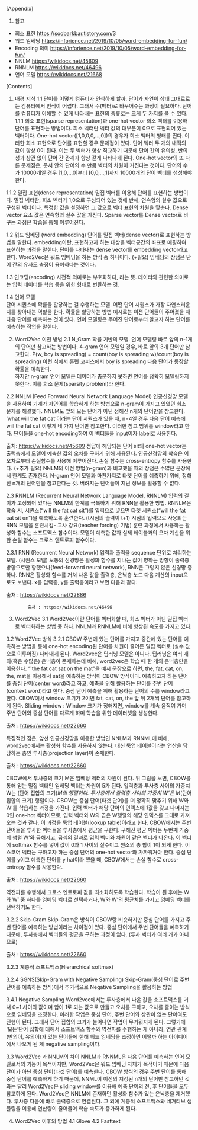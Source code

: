 [Appendix]
1.	참고
-	희소 표현 https://soobarkbar.tistory.com/3
-	워드 임베딩 https://inforience.net/2019/10/05/word-embedding-for-fun/
-	Encoding 의미 https://inforience.net/2019/10/05/word-embedding-for-fun/
-	NNLM https://wikidocs.net/45609
-	RNNLM https://wikidocs.net/46496
-	언어 모델 https://wikidocs.net/21668

[Contents]
1.	배경 지식 
1.1	단어를 어떻게 컴퓨터가 인식하게 할까.
단어가 자연어 상태 그대로로는 컴퓨터에서 인식이 어렵다. 그래서 수(벡터)로 바꾸어주는 과정이 필요하다. 단어를 컴퓨터가 이해할 수 있게 나타내는 표현의 종류로는 크게 두 가지를 볼 수 있다. 
1.1.1	희소 표현(sparse representation)과 one-hot vector
희소 벡터를 이용해 단어를 표현하는 방법이다. 희소 벡터란 벡터 값의 대부분이 0으로 표현되어 있는 벡터이다. One-hot vector([1,0,0,0,…,0])의 경우가 희소 벡터의 형태를 띈다.
이러한 희소 표현으로 단어를 표현할 경우 문제점이 있다. 단어 벡터 두 개의 내적의 값이 항상 0이 된다. 이는 두 벡터가 항상 직교하기 때문에 단어 간의 유의성, 반의성과 상관 없이 단어 간 관계가 항상 같게 나타나게 된다. 
One-hot vector의 또 다른 문제점은, 문서 안의 단어의 수 만큼 벡터의 차원이 커진다는 것이다. 단어의 수가 10000개일 경우 [1,0,…0]부터 [0,0,…,1]까지 10000개의 단어 벡터를 생성해야 한다. 

1.1.2	밀집 표현(dense representation) 
밀집 벡터를 이용해 단어를 표현하는 방법이다. 밀집 벡터란, 희소 벡터가 1,0으로 구성되어 있는 것에 반해, 연속형의 실수 값으로 구성된 벡터이다. 특정한 값을 설정하면 그 값으로 벡터 표현의 차원을 맞춘다. Dense vector 요소 값은 연속형의 실수 값을 가진다. Sparse vector를 Dense vector로 바꾸는 과정은 학습을 통해 이루어진다. 
	
1.2	워드 임베딩 (word embedding)
단어를 밀집 벡터(dense vector)로 표현하는 방법을 말한다. embedding이란, 표현하고자 하는 대상을 벡터공간의 좌표로 매핑하여 표현하는 과정을 말한다. 
단어를 나타내는 dense vector를 embedding vector라고 한다. Word2Vec은 워드 임베딩을 하는 방식 중 하나이다. 
(+필요) 임베딩의 장점은 단어 간의 유사도 측정이 용이하다는 것이다. 

1.3	인코딩(encoding) 
사전적 의미로는 부호화하다, 라는 뜻. 데이터와 관련한 의미로는 입력 데이터를 학습 등을 위한 형태로 변환하는 것. 

1.4	언어 모델  
단어 시퀀스에 확률을 할당하는 걸 수행하는 모델. 어떤 단어 시퀀스가 가장 자연스러운지를 찾아내는 역할을 한다. 확률을 할당하는 방법 예시로는 이전 단어들이 주어졌을 때 다음 단어를 예측하는 것이 있다. 
언어 모델링은 주어진 단어로부터 알고자 하는 단어를 예측하는 작업을 말한다. 

2.	Word2Vec 이전 방법 
2.1	N_Gram
확률 기반의 모델. 언어 모델링 바로 앞의 n-1개의 단어만 참고하는 방법이다. 4-gram 언어 모델일 경우, 바로 앞의 3개 단어만 참고한다. 
P(w, boy is spreading) = count(boy is spreading w)/count(boy is spreading)
이런 식에서 훈련 코퍼스에서 boy is spreading 다음 단어가 등장할 확률을 예측한다.  
하지만 n-gram 언어 모델은 데이터가 충분하지 못하면 언어를 정확히 모델링하지 못한다. 이를 희소 문제(sparsity problem)라 한다. 

2.2	NNLM (Feed Forward Neural Network Language Model)
인공신경망 모델을 사용하여 기계가 자연어를 학습하게 하는 방법으로 n-gram이 가지고 있었던 희소 문제를 해결했다. 
NNLM도 앞의 모든 단어가 아닌 정해진 n개의 단어만을 참고한다. ‘what will the fat cat’이라는 단어 시퀀스가 있을 때, n=4일 경우 다음 단어 예측에 will the fat cat 이렇게 네 가지 단어만 참고한다. 이러한 참고 범위를 window라고 한다. 
단어들을 one-hot encoding하여 이 벡터들을 input이자 label로 사용한다. 
 
출처: https://wikidocs.net/45609
정답에 해당되는 단어 sit의 one-hot vector는 출력층에서 모델이 예측한 값의 오차를 구하기 위해 사용된다. 인공신경망의 학습은 이 오차로부터 손실함수를 사용해 이루어진다. 손실 함수는 cross-entropy 함수를 사용한다. 
(+추가 필요)
NNLM의 이전 방법(n-gram)과 비교했을 때의 장점은 수많은 문장에서
한계도 존재한다. N-gram 언어 모델과 마찬가지로 타겟 단어를 예측하기 위해, 정해진 n개의 단어만을 참고한다는 것. 버려지는 단어들이 지닌 정보를 활용할 수 없다. 

2.3	RNNLM (Recurrent Neural Network Language Model, RNNLM)
입력의 길이가 고정되어 있다는 NNLM의 한계를 극복하기 위해 RNN을 활용한 방법. 
RNNLM은 학습 시, 시퀀스(“will the fat cat sit”)를 입력으로 넣으면 타겟 시퀀스(“will the fat cat sit on”)을 예측하도록 훈련한다. (t시점의 출력이 t+1) 시점의 입력으로 사용되는 RNN 모델을 훈련시킴- 교사 강요(teacher forcing) 기법) 훈련 과정에서 사용하는 활성화 함수는 소프트맥스 함수이다. 모델이 예측한 값과 실제 레이블과의 오차 계산을 위한 손실 함수는 크로스 엔트로피 함수이다. 

2.3.1	RNN (Recurrent Neural Network) 
입력과 출력을 sequence 단위로 처리하는 모델. (시퀀스 모델) 
보통의 신경망은 활성화 함수를 지나는 값이 향하는 방향이 출력층 방향으로만 향했으나(feed-forward neural network), RNN은 그렇지 않은 신경망 중 하나. RNN은 활성화 함수를 거쳐 나온 값을 출력층, 은닉층 노드 다음 계산의 input으로도 보낸다. x를 입력층, y를 출력층이라고 보면 다음과 같다. 
  
출처 : https://wikidocs.net/22886
 
			출처 : https://wikidocs.net/46496
	

3.	Word2Vec
3.1	Word2Vec이란
단어를 벡터화할 때, 희소 벡터가 아닌 밀집 벡터로 벡터화하는 방법 중 하나. NNLM과 RNNLM에 비해 향상된 속도를 가지고 있다. 

3.2	Word2Vec 방식
3.2.1	CBOW
주변에 있는 단어를 가지고 중간에 있는 단어를 예측하는 방법을 통해 one-hot encoding된 단어를 차원이 줄어든 밀집 벡터로 (실수 값으로 이루어짐) 나타내게 된다. Word2vec은 딥러닝 모델은 아니다. 딥러닝은 여러 개의(혹은 수많은) 은닉층이 존재하는데 비해, word2vec은 학습 때 한 개의 은닉층만을 이용한다. 
“ the fat cat sat on the mat”을 예시 문장으로 하면, the, fat, cat, on, the, mat을 이용해서 sat을 예측하는 방식이 CBOW 방식이다. 예측하고자 하는 단어를 중심 단어(center word)라고 하고, 예측을 위해 활용하는 단어를 주변 단어 (context word)라고 한다. 중심 단어 예측을 위해 활용하는 단어의 수를 window라고 한다. CBOW에서 window 크기가 2이면 fat, cat, on, the 앞 뒤 2개씩 단어를 참고하게 된다. 
Sliding window : Window 크기가 정해지면, window를 계속 움직여 가며 주변 단어와 중심 단어를 다르게 하며 학습을 위한 데이터셋을 생성한다. 
 
출처 : https://wikidocs.net/22660

특징적인 점은, 앞선 인공신경망을 이용한 방법인 NNLM과 RNNML에 비해, word2vec에서는 활성화 함수를 사용하지 않는다. 대신 룩업 테이블이라는 연산을 담당하는 층인 투사층(projection layer)이 존재한다. 

 
출처 : https://wikidocs.net/22660

CBOW에서 투사층의 크기 M은 임베딩 벡터의 차원이 된다. 위 그림을 보면, CBOW를 통해 얻는 밀집 벡터인 임베딩 벡터는 차원이 5가 된다. 입력층과 투사층 사이의 가중치 W는 (단어 집합의 크기)*M의 행렬이다. 투사층에서 출력층 사이의 가중치 W’은 M*(단어 집합의 크기) 행렬이다. CBOW는 중심 단어(타겟 단어)를 더 정확히 맞추기 위해 W와 W’를 학습하는 과정을 가진다. 입력 벡터가 해당 단어의 인덱스에 1값을 갖고 나머지는 0인 one-hot 벡터이므로, 입력 벡터와 W의 곱은 W행렬의 해당 인덱스를 그대로 가져오는 것과 같다. 이 과정을 룩업 테이블(lookup table)이라고 한다.
CBOW에서는 주변 단어들을 투사한 벡터들을 투사층에서 평균을 구한다. 구해진 평균 벡터는 두번째 가중치 행렬 W’와 곱해지고, 곱셈의 결과로 입력 벡터와 차원이 같은 벡터가 나온다. 이 벡터에 softmax 함수를 넣어 값이 0과 1 사이의 실수이고 원소의 총 합이 1이 되게 한다. 이 스코어 벡터는 구하고자 하는 중심 단어의 one-hot vector와 가까워져야 한다. 중심 단어를 y이고 예측한 단어를 y hat이라 했을 때, CBOW에서는 손실 함수로 cross-entropy 함수를 사용한다. 
 
출처 : https://wikidocs.net/22660

역전파를 수행해서 크로스 엔트로피 값을 최소화하도록 학습한다. 학습이 된 후에는 W와 W’ 중 하나를 임베딩 벡터로 선택하거나, W와 W’의 평균치를 가지고 임베딩 벡터를 선택하기도 한다. 

3.2.2	Skip-Gram
Skip-Gram은 방식이 CBOW랑 비슷하지만 중심 단어를 가지고 주변 단어를 예측하는 방법이라는 차이점이 있다. 
중심 단어에서 주변 단어들을 예측하기 때문에, 투사층에서 벡터들의 평균을 구하는 과정이 없다. (투사 벡터가 여러 개가 아니므로) 
 
출처 : https://wikidocs.net/22660

3.2.3	계층적 소프트맥스(Hierarchical softmax)

3.2.4	SGNS(Skip-Gram with Negative Sampling) 
Skip-Gram(중심 단어로 주변 단어를 예측하는 방식)에서 추가적으로 Negative Sampling을 활용하는 방법 

3.4.1 Negative Sampling
Word2vec에서는 투사층에서 나온 값을 소프트맥스를 거쳐 0~1 사이의 값이며 합이 1로 되는 값으로 만들고 오차를 구하고, 오차를 줄이는 방식으로 임베딩을 조정한다. 이러한 작업은 중심 단어, 주변 단어와 상관이 없는 단어여도 진행이 된다. 그래서 단어 집합의 크기가 늘어나면 작업이 무거워지게 된다. 
그렇기에 ‘모든’단어 집합에 대해서 소프트맥스 함수와 역전파를 수행하는 게 아니라, 연관 관계(반의어, 유의어)가 있는 단어들에 한해 워드 임베딩을 조정하면 어떨까 하는 아이디어에서 나오게 된 게 negative sampling이다. 

3.3	Word2Vec 과 NNLM의 차이 
NNLM과 RNNML은 다음 단어를 예측하는 언어 모델로서의 기능이 목적이지만, Word2Vec은 워드 임베딩 자체가 목적이기 때문에 다음 단어가 아닌 중심 단어(타겟 단어)를 예측한다. CBOW 방식의 경우 주변 단어를 통해 중심 단어를 예측하게 하기 때문에, NNML이 이전의 지정된 n개의 단어만 참고하던 것과는 달리 Word2Vec은 sliding window를 이용해 예측 단어의 전, 후 단어들을 모두 참고하게 된다.
Word2Vec은 NNLM에 존재하던 활성화 함수가 있는 은닉층을 제거했다. 투사층 다음에 바로 출력층으로 연결된다. 그 외에 계층적 소프트맥스와 네거티브 샘플링을 이용해 연산량이 줄어들어 학습 속도가 증가하게 된다. 

4.	Word2Vec 이후의 방법
4.1	Glove
4.2	Fasttext 


